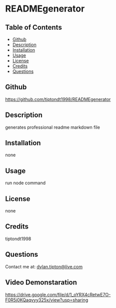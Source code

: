 # READMEgenerator
## Table of Contents
* [Github](README.md/#Github)
* [Description](README.md/#Description)
* [Installation](README.md/#Installation)
* [Usage](README.md/#Usage)
* [License](README.md/#License)
* [Credits](README.md/#Credits)
* [Questions](README.md/#Questions)
## Github
https://github.com/tiptondt1998/READMEgenerator
## Description
generates professional readme markdown file
## Installation
 none
## Usage
run node command
## License
none
## Credits
tiptondt1998
## Questions
Contact me at: dylan.tipton@live.com
## Video Demonstaration
https://drive.google.com/file/d/1_oYRX4cRetwE7O-F0R5j0KQaqvyy325x/view?usp=sharing

